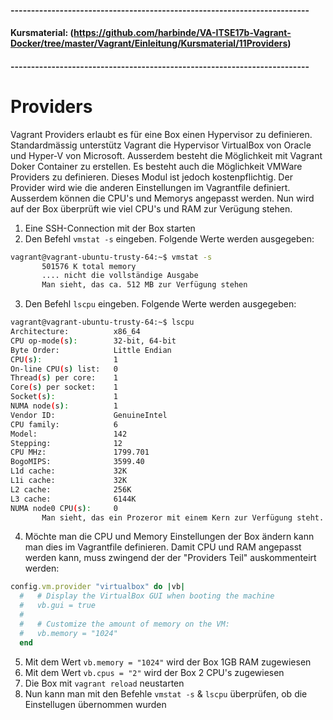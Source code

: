 #### -------------------------------------------------------------------------
#### Kursmaterial: (https://github.com/harbinde/VA-ITSE17b-Vagrant-Docker/tree/master/Vagrant/Einleitung/Kursmaterial/11Providers)
#### -------------------------------------------------------------------------

# Providers
Vagrant Providers erlaubt es für eine Box einen Hypervisor zu definieren. Standardmässig unterstütz Vagrant die Hypervisor VirtualBox von Oracle und Hyper-V von Microsoft. Ausserdem besteht die Möglichkeit mit Vagrant Doker Container zu erstellen. Es besteht auch die Möglichkeit VMWare Providers zu definieren. Dieses Modul ist jedoch kostenpflichtig. Der Provider wird wie die anderen Einstellungen im Vagrantfile definiert. Ausserdem können die CPU's und Memorys angepasst werden. Nun wird auf der Box überprüft wie viel CPU's und RAM zur Verügung stehen.
 
1) Eine SSH-Connection mit der Box starten
2) Den Befehl `vmstat -s` eingeben. Folgende Werte werden ausgegeben:
```bash
vagrant@vagrant-ubuntu-trusty-64:~$ vmstat -s
       501576 K total memory
       .... nicht die vollständige Ausgabe
       Man sieht, das ca. 512 MB zur Verfügung stehen
```
3) Den Befehl `lscpu` eingeben. Folgende Werte werden ausgegeben:
```bash
vagrant@vagrant-ubuntu-trusty-64:~$ lscpu
Architecture:          x86_64
CPU op-mode(s):        32-bit, 64-bit
Byte Order:            Little Endian
CPU(s):                1
On-line CPU(s) list:   0
Thread(s) per core:    1
Core(s) per socket:    1
Socket(s):             1
NUMA node(s):          1
Vendor ID:             GenuineIntel
CPU family:            6
Model:                 142
Stepping:              12
CPU MHz:               1799.701
BogoMIPS:              3599.40
L1d cache:             32K
L1i cache:             32K
L2 cache:              256K
L3 cache:              6144K
NUMA node0 CPU(s):     0
       Man sieht, das ein Prozeror mit einem Kern zur Verfügung steht.
```
4) Möchte man die CPU und Memory Einstellungen der Box ändern kann man dies im Vagrantfile definieren. Damit CPU und RAM angepasst werden kann, muss zwingend der der "Providers Teil" auskommenteirt werden:
```ruby
config.vm.provider "virtualbox" do |vb|
  #   # Display the VirtualBox GUI when booting the machine
  #   vb.gui = true
  #
  #   # Customize the amount of memory on the VM:
  #   vb.memory = "1024"
  end

```
5) Mit dem Wert `vb.memory = "1024"` wird der Box 1GB RAM zugewiesen
6) Mit dem Wert `vb.cpus = "2"` wird der Box 2 CPU's zugewiesen
7) Die Box mit `vagrant reload` neustarten
8) Nun kann man mit den Befehle `vmstat -s` & `lscpu` überprüfen, ob die Einstellugen übernommen wurden
   
